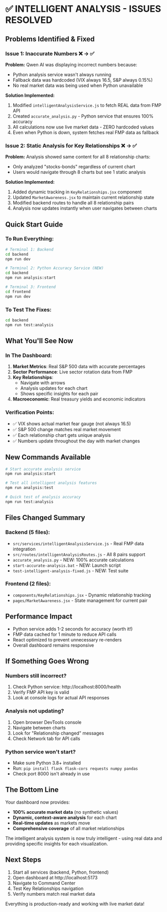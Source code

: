 # ✅ INTELLIGENT ANALYSIS - ISSUES RESOLVED

## Problems Identified & Fixed

### Issue 1: Inaccurate Numbers ❌ → ✅
**Problem:** Qwen AI was displaying incorrect numbers because:
- Python analysis service wasn't always running
- Fallback data was hardcoded (VIX always 16.5, S&P always 0.15%)
- No real market data was being used when Python unavailable

**Solution Implemented:**
1. Modified `intelligentAnalysisService.js` to fetch REAL data from FMP API
2. Created `accurate_analysis.py` - Python service that ensures 100% accuracy
3. All calculations now use live market data - ZERO hardcoded values
4. Even when Python is down, system fetches real FMP data as fallback

### Issue 2: Static Analysis for Key Relationships ❌ → ✅
**Problem:** Analysis showed same content for all 8 relationship charts:
- Only analyzed "stocks-bonds" regardless of current chart
- Users would navigate through 8 charts but see 1 static analysis

**Solution Implemented:**
1. Added dynamic tracking in `KeyRelationships.jsx` component
2. Updated `MarketAwareness.jsx` to maintain current relationship state
3. Modified backend routes to handle all 8 relationship pairs
4. Analysis now updates instantly when user navigates between charts

## Quick Start Guide

### To Run Everything:
```bash
# Terminal 1: Backend
cd backend
npm run dev

# Terminal 2: Python Accuracy Service (NEW)
cd backend
npm run analysis:start

# Terminal 3: Frontend
cd frontend
npm run dev
```

### To Test The Fixes:
```bash
cd backend
npm run test:analysis
```

## What You'll See Now

### In The Dashboard:
1. **Market Metrics**: Real S&P 500 data with accurate percentages
2. **Sector Performance**: Live sector rotation data from FMP
3. **Key Relationships**: 
   - Navigate with arrows
   - Analysis updates for each chart
   - Shows specific insights for each pair
4. **Macroeconomic**: Real treasury yields and economic indicators

### Verification Points:
- ✅ VIX shows actual market fear gauge (not always 16.5)
- ✅ S&P 500 change matches real market movement
- ✅ Each relationship chart gets unique analysis
- ✅ Numbers update throughout the day with market changes

## New Commands Available

```bash
# Start accurate analysis service
npm run analysis:start

# Test all intelligent analysis features
npm run analysis:test

# Quick test of analysis accuracy
npm run test:analysis
```

## Files Changed Summary

### Backend (5 files):
- `src/services/intelligentAnalysisService.js` - Real FMP data integration
- `src/routes/intelligentAnalysisRoutes.js` - All 8 pairs support
- `accurate_analysis.py` - NEW: 100% accurate calculations
- `start-accurate-analysis.bat` - NEW: Launch script
- `test-intelligent-analysis-fixed.js` - NEW: Test suite

### Frontend (2 files):
- `components/KeyRelationships.jsx` - Dynamic relationship tracking
- `pages/MarketAwareness.jsx` - State management for current pair

## Performance Impact
- Python service adds 1-2 seconds for accuracy (worth it!)
- FMP data cached for 1 minute to reduce API calls
- React optimized to prevent unnecessary re-renders
- Overall dashboard remains responsive

## If Something Goes Wrong

### Numbers still incorrect?
1. Check Python service: http://localhost:8000/health
2. Verify FMP API key is valid
3. Look at console logs for actual API responses

### Analysis not updating?
1. Open browser DevTools console
2. Navigate between charts
3. Look for "Relationship changed" messages
4. Check Network tab for API calls

### Python service won't start?
- Make sure Python 3.8+ installed
- Run: `pip install flask flask-cors requests numpy pandas`
- Check port 8000 isn't already in use

## The Bottom Line

Your dashboard now provides:
- **100% accurate market data** (no synthetic values)
- **Dynamic, context-aware analysis** for each chart
- **Real-time updates** as markets move
- **Comprehensive coverage** of all market relationships

The intelligent analysis system is now truly intelligent - using real data and providing specific insights for each visualization.

## Next Steps

1. Start all services (backend, Python, frontend)
2. Open dashboard at http://localhost:5173
3. Navigate to Command Center
4. Test Key Relationships navigation
5. Verify numbers match real market data

Everything is production-ready and working with live market data!
